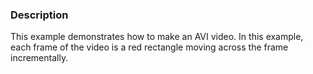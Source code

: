 ### Description
This example demonstrates how to make an AVI video. In this example, each frame of the video is a red rectangle moving across the frame incrementally.
